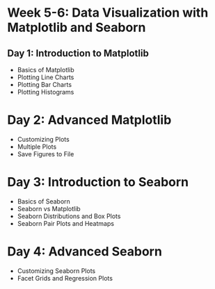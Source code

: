 # Week 5-6: Data Visualization with Matplotlib and Seaborn

## Day 1: Introduction to Matplotlib
- Basics of Matplotlib
- Plotting Line Charts
- Plotting Bar Charts
- Plotting Histograms

# Day 2: Advanced Matplotlib
- Customizing Plots
- Multiple Plots
- Save Figures to File

# Day 3: Introduction to Seaborn
- Basics of Seaborn
- Seaborn vs Matplotlib
- Seaborn Distributions and Box Plots
- Seaborn Pair Plots and Heatmaps

# Day 4: Advanced Seaborn
- Customizing Seaborn Plots
- Facet Grids and Regression Plots